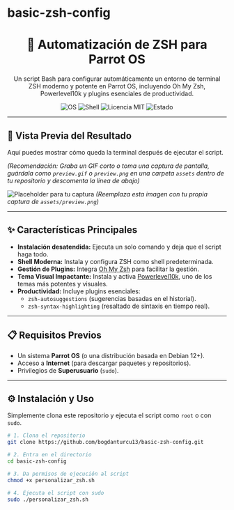 # basic-zsh-config
<div align="center">

# 🚀 Automatización de ZSH para Parrot OS

<p>
  Un script Bash para configurar automáticamente un entorno de terminal ZSH moderno y potente en Parrot OS, incluyendo Oh My Zsh, Powerlevel10k y plugins esenciales de productividad.
</p>

<p>
  <img src="https://img.shields.io/badge/OS-Parrot%20OS-blue.svg" alt="OS">
  <img src="https://img.shields.io/badge/Shell-ZSH-lightgreen.svg" alt="Shell">
  <img src="https://img.shields.io/badge/License-MIT-green.svg" alt="Licencia MIT">
  <img src="https://img.shields.io/badge/Status-Estable-success.svg" alt="Estado">
</p>

</div>

---

## 📸 Vista Previa del Resultado

Aquí puedes mostrar cómo queda la terminal después de ejecutar el script.

*(Recomendación: Graba un GIF corto o toma una captura de pantalla, guárdala como `preview.gif` o `preview.png` en una carpeta `assets` dentro de tu repositorio y descomenta la línea de abajo)*

![Placeholder para tu captura](https://user-images.githubusercontent.com/1020698/125217032-09c69300-e298-11eb-8140-a88523c0f68d.png)
*(Reemplaza esta imagen con tu propia captura de `assets/preview.png`)*

---

## ✨ Características Principales

* **Instalación desatendida:** Ejecuta un solo comando y deja que el script haga todo.
* **Shell Moderna:** Instala y configura ZSH como shell predeterminada.
* **Gestión de Plugins:** Integra [Oh My Zsh](https://ohmyz.sh/) para facilitar la gestión.
* **Tema Visual Impactante:** Instala y activa [Powerlevel10k](https://github.com/romkatv/powerlevel10k), uno de los temas más potentes y visuales.
* **Productividad:** Incluye plugins esenciales:
    * `zsh-autosuggestions` (sugerencias basadas en el historial).
    * `zsh-syntax-highlighting` (resaltado de sintaxis en tiempo real).

---

## 📋 Requisitos Previos

* Un sistema **Parrot OS** (o una distribución basada en Debian 12+).
* Acceso a **Internet** (para descargar paquetes y repositorios).
* Privilegios de **Superusuario** (`sudo`).

---

## ⚙️ Instalación y Uso

Simplemente clona este repositorio y ejecuta el script como `root` o con `sudo`.

```bash
# 1. Clona el repositorio
git clone https://github.com/bogdanturcu13/basic-zsh-config.git

# 2. Entra en el directorio
cd basic-zsh-config

# 3. Da permisos de ejecución al script
chmod +x personalizar_zsh.sh

# 4. Ejecuta el script con sudo
sudo ./personalizar_zsh.sh
